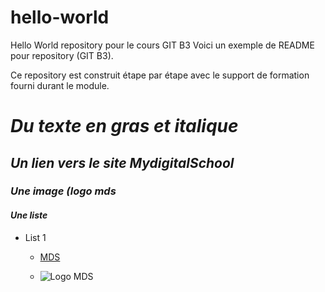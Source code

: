 # hello-world
Hello World repository pour le cours GIT B3 
Voici un exemple de README pour repository (GIT B3).  

Ce repository est construit étape par étape avec le support de formation fourni durant le module.


# *Du texte en gras et italique*
## *Un lien vers le site MydigitalSchool*
### *Une image (logo mds*
#### *Une liste*

- List 1
  - [MDS]((https://www.mydigitalschool.com/)https://www.mydigitalschool.com/)

  - ![Logo MDS](https://www.designenbretagne.com/wp-content/uploads/2017/06/LOGO_MDS.jpg)




